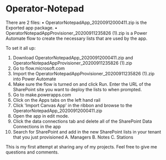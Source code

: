 # Operator-Notepad

There are 2 files: 
•	OperatorNotepadApp_20200912000411.zip is the Exported app package.
•	OperatorNotepadAppProvisioner_20200911235826 (1).zip is a Power Automate flow to create the necessary lists that are used by the app.

To set it all up:
1.	Download OperatorNotepadApp_20200912000411.zip and  OperatorNotepadAppProvisioner_20200911235826 (1).zip
2.	Go to flow.microsoft.com
3.	Import the OperatorNotepadAppProvisioner_20200911235826 (1).zip into Power Automate
4.	Make sure the flow is turned on and click Run. Enter the URL of the SharePoint site you want to deploy the lists to when prompted.
5.	Go to make.powerapps.com
6.	Click on the Apps tabs on the left hand rail
7.	Click 'Import Canvas App' in the ribbon and browse to the OperatorNotepadApp_20200912000411.zip
8.	Open the app in edit mode.
9.	Click the data connections tab and delete all of the SharePoint Data Connections in the app
10.	Search for SharePoint and add in the new SharePoint lists in your tenant that you just provisioned 
  A.	Managers
  B.	Notes
  C.	Stations

This is my first attempt at sharing any of my projects. Feel free to give me questions and comments.
